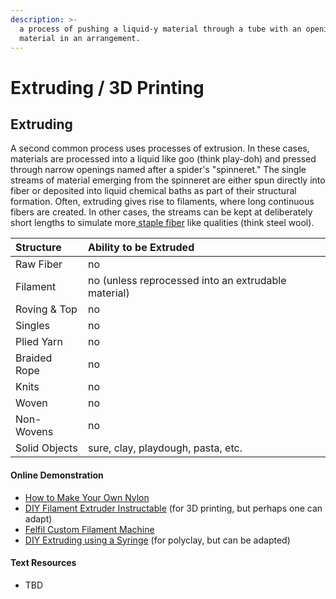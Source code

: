 ```yaml
---
description: >-
  a process of pushing a liquid-y material through a tube with an opening to lay
  material in an arrangement.
---
```


# Extruding / 3D Printing

## Extruding

A second common process uses processes of extrusion. In these cases, materials are processed into a liquid like goo \(think play-doh\) and pressed through narrow openings named after a spider's "spinneret." The single streams of material emerging from the spinneret are either spun directly into fiber or deposited into liquid chemical baths as part of their structural formation. Often, extruding gives rise to filaments, where long continuous fibers are created. In other cases, the streams can be kept at deliberately short lengths to simulate more[ staple fiber](../structure/staple-fiber.md) like qualities \(think steel wool\).  

| Structure | Ability to be Extruded |
| :--- | :--- |
| Raw Fiber | no |
| Filament | no \(unless reprocessed into an extrudable material\) |
| Roving & Top | no |
| Singles | no |
| Plied Yarn | no |
| Braided Rope | no |
| Knits | no |
| Woven | no |
| Non-Wovens | no |
| Solid Objects | sure, clay, playdough, pasta, etc.  |

#### Online Demonstration

* [How to Make Your Own Nylon ](https://science.wonderhowto.com/how-to/make-your-own-nylon-302534/)
* [DIY Filament Extruder Instructable](https://www.instructables.com/id/Build-your-own-3d-printing-filament-factory-Filame/) \(for 3D printing, but perhaps one can adapt\)
* [Felfil Custom Filament Machine](https://felfil.com/?v=5ea34fa833a1)
* [DIY Extruding using a Syringe](https://www.youtube.com/watch?v=VTFMsty0NiI) \(for polyclay, but can be adapted\)

#### **Text Resources**

* TBD

